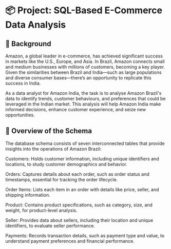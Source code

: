 # 📦 Project: SQL-Based E-Commerce Data Analysis

## 📝 Background
Amazon, a global leader in e-commerce, has achieved significant success in markets like the U.S., Europe, and Asia. In Brazil, Amazon connects small and medium businesses with millions of customers, becoming a key player. Given the similarities between Brazil and India—such as large populations and diverse consumer bases—there’s an opportunity to replicate this success in India.

As a data analyst for Amazon India, the task is to analyse Amazon Brazil's data to identify trends, customer behaviours, and preferences that could be leveraged in the Indian market. This analysis will help Amazon India make informed decisions, enhance customer experience, and seize new opportunities.

## 🧾 Overview of the Schema
The database schema consists of seven interconnected tables that provide insights into the operations of Amazon Brazil:

Customers: Holds customer information, including unique identifiers and locations, to study customer demographics and behavior.

Orders: Captures details about each order, such as order status and timestamps, essential for tracking the order lifecycle.

Order Items: Lists each item in an order with details like price, seller, and shipping information.

Product: Contains product specifications, such as category, size, and weight, for product-level analysis.

Seller: Provides data about sellers, including their location and unique identifiers, to evaluate seller performance.

Payments: Records transaction details, such as payment type and value, to understand payment preferences and financial performance.

